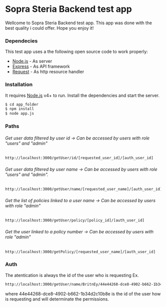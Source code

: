 # Sopra Steria Backend test app
Wellcome to Sopra Steria Backend test app. This app was done with the best quality i could offer. Hope you enjoy it!

### Dependecies

This test app uses a the following open source code to work properly:

* [Node.js](https://nodejs.org/es/) - As server
* [Express](http://expressjs.com/) - As API framework
* [Request](https://github.com/request/request) - As http resource handler

### Installation

It requires [Node.js](https://nodejs.org/) v4+ to run.
Install the dependencies and start the server.

```sh
$ cd app_folder
$ npm install
$ node app.js
```


### Paths

###### Get user data filtered by user id -> Can be accessed by users with role "users" and "admin"
```sh
http://localhost:3000/getUser/id/[requested_user_id]/[auth_user_id]
```
###### Get user data filtered by user name -> Can be accessed by users with role "users" and "admin".

```sh
http://localhost:3000/getUser/name/[requested_user_name]/[auth_user_id]
```
###### Get the list of policies linked to a user name -> Can be accessed by users with role "admin"

```sh
http://localhost:3000/getUser/policy/[policy_id]/[auth_user_id]
```
###### Get the user linked to a policy number -> Can be accessed by users with role "admin"

```sh
http://localhost:3000/getPolicy/[requested_user_name]/[auth_user_id]
```

### Auth

The atentication is always the id of the user who is requesting 
Ex.
```sh
http://localhost:3000/getUser/name/BritnEy/44e44268-dce8-4902-b662-1b34d2c10b8e
```

where 44e44268-dce8-4902-b662-1b34d2c10b8e is the id of the user how is requesting and will determinate the permissions.




